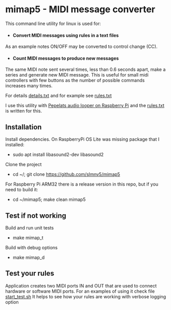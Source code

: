 
# mimap5 - MIDI message converter

This command line utility for linux is used for:

- #### Convert MIDI messages using rules in a text files
As an example notes ON/OFF may be converted to control change (CC).

- #### Count MIDI messages to produce new messages
The same MIDI note sent several times, less than 0.6 seconds apart, make a series and generate new MIDI message.
This is useful for small midi controllers with few buttons as the number of possible commands increases many times.

For details [details.txt](details.txt) and for example see [rules.txt](rules.txt)

I use this utility with [Pepelats audio looper on Raspberry Pi](https://github.com/slmnv5/pepelats.git) and the [rules.txt](rules.txt) is written for this.

## Installation
Install dependencies. On RaspberryPi OS Lite was missing package that I installed:
- sudo apt install libasound2-dev libasound2

Clone the project
- cd ~/; git clone https://github.com/slmnv5/mimap5

For Raspberry Pi ARM32 there is a release version in this repo, but if you need to build it:
- cd ~/mimap5; make clean mimap5



## Test if not working
Build and run unit tests
- make mimap_t

Build with debug options
- make mimap_d 

## Test your rules
Application creates two MIDI ports IN and OUT that are used to connect hardware or software MIDI ports.
For an examples of using it check file [start_test.sh](start_test.sh)
It helps to see how your rules are working with verbose logging option


